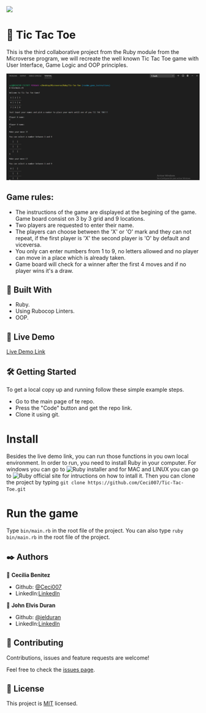 ![](https://img.shields.io/badge/Microverse-blueviolet)

#  🧐 Tic Tac Toe

This is the third collaborative project from the Ruby module from the Microverse program, we will recreate the well known Tic Tac Toe game with User Interface, Game Logic and OOP principles.

![screenshot](./app_screen.png)

## Game rules: 
- The instructions of the game are displayed at the begining of the game. Game board consist on 3 by 3 grid and 9 locations.
- Two players are requested to enter their name.
- The players can choose between the 'X' or 'O' mark and they can not repeat, if the first player is 'X' the second player is 'O' by default and viceversa. 
- You only can enter numbers from 1 to 9, no letters allowed and no player can move in a place which is already taken. 
- Game board will check for a winner after the first 4 moves and if no player wins it's a draw.

## 🔧 Built With

- Ruby.
- Using Rubocop Linters.
- OOP.

## 🔴 Live Demo

[Live Demo Link](https://repl.it/join/eofczofa-cecibenitez)


## 🛠 Getting Started

To get a local copy up and running follow these simple example steps.

- Go to the main page of te repo.
- Press the "Code" button and get the repo link.
- Clone it using git.

# Install 
Besides the live demo link, you can run those functions in you own local environment. In order to run, you need to install Ruby in your computer. For windows you can go to ![Ruby installer](https://rubyinstaller.org/) and for MAC and LINUX you can go to ![Ruby official site](https://www.ruby-lang.org/en/downloads/) for intructions on how to intall it. Then you can clone the project by typing ```git clone https://github.com/Ceci007/Tic-Tac-Toe.git```

# Run the game 
Type ```bin/main.rb``` in the root file of the project. You can also type ```ruby bin/main.rb``` in the root file of the project.

## ✒️ Authors

👤 **Cecilia Benitez**

- Github: [@Ceci007](https://github.com/Ceci007)
- LinkedIn:[LinkedIn](https://www.linkedin.com/in/cecilia-ben%C3%ADtez-casaccia-498669185/)

👤 **John Elvis Duran**

- Github: [@jelduran](https://github.com/jelduran)
- LinkedIn:[LinkedIn](www.linkedin.com/in/jelduran)

## 🤝 Contributing

Contributions, issues and feature requests are welcome!

Feel free to check the [issues page]().

## 📝 License

This project is [MIT](lic.url) licensed.

